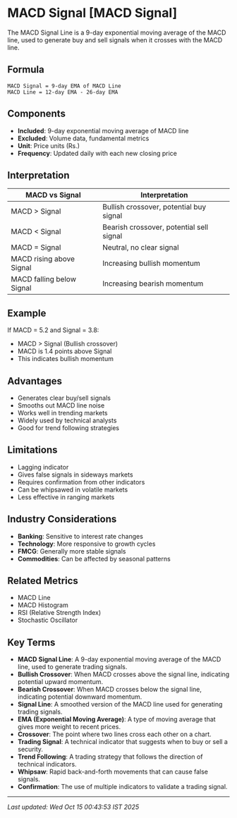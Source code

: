 # MACD Signal [MACD Signal]

The MACD Signal Line is a 9-day exponential moving average of the MACD line, used to generate buy and sell signals when it crosses with the MACD line.

## Formula
```text
MACD Signal = 9-day EMA of MACD Line
MACD Line = 12-day EMA - 26-day EMA
```

## Components
- **Included**: 9-day exponential moving average of MACD line
- **Excluded**: Volume data, fundamental metrics
- **Unit**: Price units (Rs.)
- **Frequency**: Updated daily with each new closing price

## Interpretation
| MACD vs Signal | Interpretation |
|----------------|----------------|
| MACD > Signal | Bullish crossover, potential buy signal |
| MACD < Signal | Bearish crossover, potential sell signal |
| MACD = Signal | Neutral, no clear signal |
| MACD rising above Signal | Increasing bullish momentum |
| MACD falling below Signal | Increasing bearish momentum |

## Example
If MACD = 5.2 and Signal = 3.8:
- MACD > Signal (Bullish crossover)
- MACD is 1.4 points above Signal
- This indicates bullish momentum

## Advantages
- Generates clear buy/sell signals
- Smooths out MACD line noise
- Works well in trending markets
- Widely used by technical analysts
- Good for trend following strategies

## Limitations
- Lagging indicator
- Gives false signals in sideways markets
- Requires confirmation from other indicators
- Can be whipsawed in volatile markets
- Less effective in ranging markets

## Industry Considerations
- **Banking**: Sensitive to interest rate changes
- **Technology**: More responsive to growth cycles
- **FMCG**: Generally more stable signals
- **Commodities**: Can be affected by seasonal patterns

## Related Metrics
- MACD Line
- MACD Histogram
- RSI (Relative Strength Index)
- Stochastic Oscillator

## Key Terms
- **MACD Signal Line**: A 9-day exponential moving average of the MACD line, used to generate trading signals.
- **Bullish Crossover**: When MACD crosses above the signal line, indicating potential upward momentum.
- **Bearish Crossover**: When MACD crosses below the signal line, indicating potential downward momentum.
- **Signal Line**: A smoothed version of the MACD line used for generating trading signals.
- **EMA (Exponential Moving Average)**: A type of moving average that gives more weight to recent prices.
- **Crossover**: The point where two lines cross each other on a chart.
- **Trading Signal**: A technical indicator that suggests when to buy or sell a security.
- **Trend Following**: A trading strategy that follows the direction of technical indicators.
- **Whipsaw**: Rapid back-and-forth movements that can cause false signals.
- **Confirmation**: The use of multiple indicators to validate a trading signal.

---
*Last updated: Wed Oct 15 00:43:53 IST 2025*

